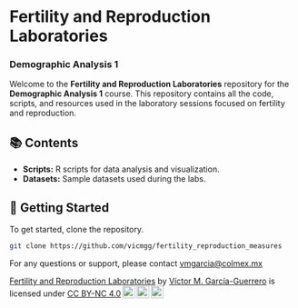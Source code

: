 # Fertility and Reproduction Laboratories
### Demographic Analysis 1

Welcome to the **Fertility and Reproduction Laboratories** repository for the **Demographic Analysis 1** course. This repository contains all the code, scripts, and resources used in the laboratory sessions focused on fertility and reproduction.

## 📚 Contents

- **Scripts:** R scripts for data analysis and visualization.
- **Datasets:** Sample datasets used during the labs.

## 🚀 Getting Started

To get started, clone the repository.

```bash
git clone https://github.com/vicmgg/fertility_reproduction_measures
```

For any questions or support, please contact vmgarcia@colmex.mx

<p xmlns:cc="http://creativecommons.org/ns#" xmlns:dct="http://purl.org/dc/terms/"><a property="dct:title" rel="cc:attributionURL" href="https://github.com/vicmgg/fertility_reproduction_measures">Fertility and Reproduction Laboratories</a> by <a rel="cc:attributionURL dct:creator" property="cc:attributionName" href="https://github.com/vicmgg">Víctor M. García-Guerrero</a> is licensed under <a href="https://creativecommons.org/licenses/by-nc/4.0/?ref=chooser-v1" target="_blank" rel="license noopener noreferrer" style="display:inline-block;">CC BY-NC 4.0<img style="height:22px!important;margin-left:3px;vertical-align:text-bottom;" src="https://mirrors.creativecommons.org/presskit/icons/cc.svg?ref=chooser-v1" alt=""><img style="height:22px!important;margin-left:3px;vertical-align:text-bottom;" src="https://mirrors.creativecommons.org/presskit/icons/by.svg?ref=chooser-v1" alt=""><img style="height:22px!important;margin-left:3px;vertical-align:text-bottom;" src="https://mirrors.creativecommons.org/presskit/icons/nc.svg?ref=chooser-v1" alt=""></a></p>
